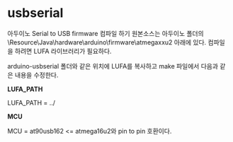 # usbserial

아두이노 Serial to USB firmware 컴파일 하기
원본소스는 아두이노 폴더의 \Resource\Java\hardware\arduino\firmware\atmegaxxu2 아래에 있다. 컴파일을 하려면 LUFA 라이브러리가 필요하다.

arduino-usbserial 폴더와 같은 위치에 LUFA를 복사하고 make 파일에서 다음과 같은 내용을 수정한다.

**LUFA_PATH**

LUFA_PATH = ../

**MCU**

MCU = at90usb162  <= atmega16u2와 pin to pin 호환이다.